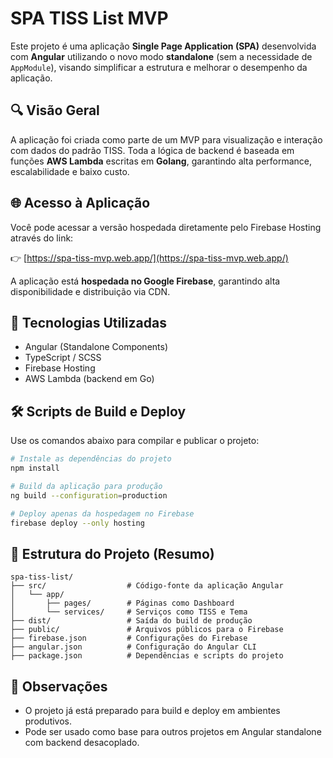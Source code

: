 # SPA TISS List MVP

Este projeto é uma aplicação **Single Page Application (SPA)** desenvolvida com **Angular** utilizando o novo modo **standalone** (sem a necessidade de `AppModule`), visando simplificar a estrutura e melhorar o desempenho da aplicação.

## 🔍 Visão Geral

A aplicação foi criada como parte de um MVP para visualização e interação com dados do padrão TISS. Toda a lógica de backend é baseada em funções **AWS Lambda** escritas em **Golang**, garantindo alta performance, escalabilidade e baixo custo.

## 🌐 Acesso à Aplicação

Você pode acessar a versão hospedada diretamente pelo Firebase Hosting através do link:

👉 [https://spa-tiss-mvp.web.app/](https://spa-tiss-mvp.web.app/)

A aplicação está **hospedada no Google Firebase**, garantindo alta disponibilidade e distribuição via CDN.

## 🧠 Tecnologias Utilizadas

- Angular (Standalone Components)
- TypeScript / SCSS
- Firebase Hosting
- AWS Lambda (backend em Go)

## 🛠️ Scripts de Build e Deploy

Use os comandos abaixo para compilar e publicar o projeto:

```bash
# Instale as dependências do projeto
npm install

# Build da aplicação para produção
ng build --configuration=production

# Deploy apenas da hospedagem no Firebase
firebase deploy --only hosting
```

## 📁 Estrutura do Projeto (Resumo)

```
spa-tiss-list/
├── src/                  # Código-fonte da aplicação Angular
│   └── app/
│       ├── pages/        # Páginas como Dashboard
│       └── services/     # Serviços como TISS e Tema
├── dist/                 # Saída do build de produção
├── public/               # Arquivos públicos para o Firebase
├── firebase.json         # Configurações do Firebase
├── angular.json          # Configuração do Angular CLI
├── package.json          # Dependências e scripts do projeto
```

## 📌 Observações

- O projeto já está preparado para build e deploy em ambientes produtivos.
- Pode ser usado como base para outros projetos em Angular standalone com backend desacoplado.
